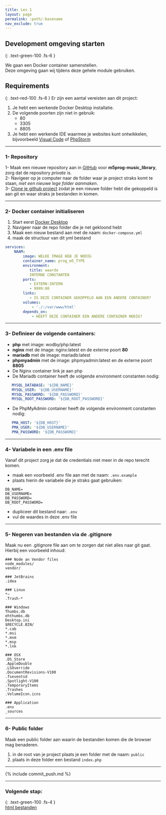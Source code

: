 ```yaml
---
title: Les 1
layout: page
permalink: :path/:basename
nav_exclude: true
---
```


## Development omgeving starten
{: .text-green-100 .fs-6 }

We gaan een Docker container samenstellen.  
Deze omgeving gaan wij tijdens deze gehele module gebruiken.

## Requirements
{: .text-red-100 .fs-6 }
Er zijn een aantal vereisten aan dit project:
1. Je hebt een werkende Docker Desktop installatie.
2. De volgende poorten zijn niet in gebruik:
   - 80
   - 3305
   - 8805
3. Je hebt een werkende IDE waarmee je websites kunt ontwikkelen, bijvoorbeeld [Visual Code](https://code.visualstudio.com/download) of [PhpStorm](https://www.jetbrains.com/phpstorm/download/)

---
### 1- Repository
1- Maak een nieuwe repository aan in [GitHub](http://github.com/) voor **m5prog-music_library**, zorg dat de repository _private_ is.  
2- Navigeer op je computer naar de folder waar je project straks komt te staan, _niet een nieuwe lege folder aanmaken_.   
3- [Clone je github project](https://git-scm.com/docs/git-clone) zodat je een nieuwe folder hebt die gekoppeld is aan git en waar straks je bestanden in komen.

---
### 2- Docker container initialiseren
1. Start eerst [Docker Desktop](https://www.docker.com/products/docker-desktop/)  
2. Navigeer naar de repo folder die je net gekloond hebt
3. Maak een nieuw bestand aan met de naam: `docker-compose.yml`
4. maak de structuur van dit yml bestand
```yaml
services:
    NAAM:
        image: WELKE IMAGE HEB JE NODIG
        container_name: prog_m5_TYPE
        environment:
           title: waarde
           INTERNE CONSTANTEN
        ports:
           - EXTERN:INTERN
           - 9999:80
        links:
           - IS DEZE CONTAINER GEKOPPELD AAN EEN ANDERE CONTAINER?
        volumes:
            - './:/var/www/html'
        depends_on:
            - HEEFT DEZE CONTAINER EEN ANDERE CONTAINER NODIG?
```

---
### 3- Definieer de volgende containers:
- **php** met image: wodby/php:latest
- **nginx** met de image: nginx:latest en de externe poort **80**
- **mariadb** met de image: mariadb:latest
- **phpmyadmin** met de image: phpmyadmin:latest en de externe poort **8805**
- De Nginx container link je aan php
- De Mariadb container heeft de volgende environment constanten nodig: 
```yml
   MYSQL_DATABASE: '${DB_NAME}'
   MYSQL_USER: '${DB_USERNAME}'
   MYSQL_PASSWORD: '${DB_PASSWORD}'
   MYSQL_ROOT_PASSWORD: '${DB_ROOT_PASSWORD}'
```
- De PhpMyAdmin container heeft de volgende environment constanten nodig: 
```yml
   PMA_HOST: '${DB_HOST}'
   PMA_USER: '${DB_USERNAME}'
   PMA_PASSWORD: '${DB_PASSWORD}'
```

---
### 4- Variabele in een .env file
Vanaf dit project zorg je dat de credentials niet meer in de repo terecht komen.
- maak een voorbeeld .env file aan met de naam: `.env.example`
- plaats hierin de variabele die je straks gaat gebruiken:
```env
DB_NAME=
DB_USERNAME=
DB_PASSWORD=
DB_ROOT_PASSWORD=
```
- dupliceer dit bestand naar: `.env`
- vul de waardes in deze .env file

---
### 5- Negeren van bestanden via de .gitignore
Maak nu een .gitignore file aan om te zorgen dat niet alles naar git gaat.  
Hierbij een voorbeeld inhoud:
```gitignore
### Node an Vendor files
node_modules/
vendor/

### JetBrains
.idea

### Linux
*~
.Trash-*

### Windows
Thumbs.db
ehthumbs.db
Desktop.ini
$RECYCLE.BIN/
*.cab
*.msi
*.msm
*.msp
*.lnk

### OSX
.DS_Store
.AppleDouble
.LSOverride
.DocumentRevisions-V100
.fseventsd
.Spotlight-V100
.TemporaryItems
.Trashes
.VolumeIcon.icns

### Application
.env
_sources
```

---
### 6- Public folder 
Maak een public folder aan waarin de bestanden komen die de browser mag benaderen.
1. in de root van je project plaats je een folder met de naam: `public`
2. plaats in deze folder een bestand `index.php`

---
{% include commit_push.md %}

---
### Volgende stap:
{: .text-green-100 .fs-4 }  
[html bestanden](html)
